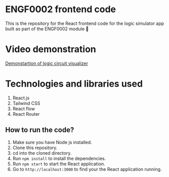 # ENGF0002 frontend code
This is the repository for the React frontend code for the logic simulator app built as part of the ENGF0002 module 🚀

# Video demonstration
[Demonstartion of logic circuit visualizer](https://youtu.be/cJyrw1PyjKA)

# Technologies and libraries used
1. React.js
2. Tailwind CSS
3. React flow
4. React Router


## How to run the code?
1. Make sure you have Node js installed.
2. Clone this repository.
3. cd into the cloned directory.
4. Run `npm install` to install the dependencies.
5. Run `npm start` to start the React application.
6. Go to `http://localhost:3000` to find your the React application running.

